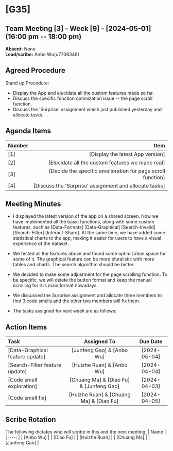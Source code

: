 # [G35]
## Team Meeting [3] - Week [9] - [2024-05-01] (16:00 pm -- 18:00 pm)
**Absent:** None
<br>
**Lead/scribe:** Anbo Wu(u7706346)

## Agreed Procedure
Stand up Procedure: 

- Display the App and elucidate all the custom features made so far.
- Discuss the specific function optimization issue -- the page scroll function.
- Discuss the 'Surprise' assignment which just published yesterday and allocate tasks.



## Agenda Items
| Number |                                                        Item |
| :----- |------------------------------------------------------------:|
| [1]    |                            [Display the latest App version] |
| [2]    |            [Elucidate all the custom features we made real] |
| [3]    | [Decide the specific amelioration for page scroll function] |
| [4]    |      [Discuss the 'Surprise' assignment and allocate tasks] |

## Meeting Minutes
- I displayed the latest version of the app on a shared screen. Now we have implemented all the basic functions, along with some custom features, such as [Data-Formats] [Data-Graphical] [Search-Invalid] [Search-Filter] [Interact-Share]. At the same time, we have added some statistical charts to the app, making it easier for users to have a visual experience of the dataset.

- We tested all the features above and found some optimization space for some of it. The graphical feature can be more pluralistic with more tables and charts. The search algorithm should be better.

- We decided to make some adjustment for the page scrolling function. To be specific, we will delete the button format and keep the manual scrolling for it is main format nowadays.

- We discussed the Surprise assignment and allocate three members to find 3 code smells and the other two members will fix them.

- The tasks assigned for next week are as follows:

  


## Action Items
| Task                            |               Assigned To               |   Due Date   |
|:--------------------------------|:---------------------------------------:|:------------:|
| [Data-Graphical feature update] |        [Junfeng Gao] & [Anbo Wu]        | [2024-05-04] |
| [Search-Filter feature update]  |        [Huizhe Ruan] & [Anbo Wu]        | [2024-04-04] |
| [Code smell exploration]        | [Chuang Ma] & [Diao Fu] & [Junfeng Gao] | [2024-04-03] |
| [Code smell fix]                | [Huizhe Ruan] & [Chuang Ma] & [Diao Fu] | [2024-04-05] |




## Scribe Rotation
The following dictates who will scribe in this and the next meeting.
| Name |
| :---: |
| [Anbo Wu] |
| [Diao Fu] |
| [Huizhe Ruan] |
| [Chuang Ma] |
| [Junfeng Gao] |